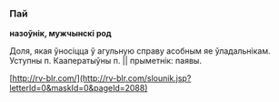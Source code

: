 ### Пай
**назоўнік, мужчынскі род**

Доля, якая ўносіцца ў агульную справу асобным яе ўладальнікам. Уступны п. Кааператыўны п. || прыметнік: паявы.

<a rel="author">[http://rv-blr.com/](http://rv-blr.com/slounik.jsp?letterId=0&maskId=0&pageId=2088)</a>
